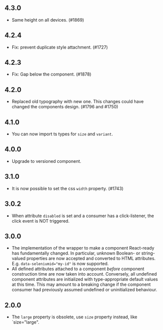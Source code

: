 ## 4.3.0

- Same height on all devices. (#1869)

## 4.2.4

- Fix: prevent duplicate style attachment. (#1727)

## 4.2.3

- Fix: Gap below the component. (#1878)

## 4.2.0

- Replaced old typography with new one. This changes could have changed the components design. (#1796 and #1750)

## 4.1.0

- You can now import ts types for `size` and `variant`.

## 4.0.0

- Upgrade to versioned component.

## 3.1.0

- It is now possible to set the css `width` property. (#1743)

## 3.0.2

- When attribute `disabled` is set and a consumer has a click-listener, the click event is NOT triggered.

## 3.0.0

- The implementation of the wrapper to make a component React-ready has
  fundamentally changed. In particular, unknown Boolean- or
  string-valued properties are now accepted and converted to HTML
  attributes. E.g. `data-seleniumid="my-id"` is now supported.
- All defined attributes attached to a component _before_ component
  construction time are now taken into account. Conversely, all undefined
  component attributes are initialized with type-appropriate default
  values at this time. This may amount to a breaking change if the
  component consumer had previously assumed undefined or uninitialized
  behaviour.

## 2.0.0

- The `large` property is obsolete, use `size` property instead, like `size="large".

